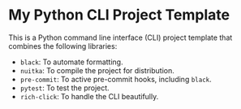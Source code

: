 # My Python CLI Project Template

This is a Python command line interface (CLI) project template that combines the following libraries:

- `black`: To automate formatting.
- `nuitka`: To compile the project for distribution.
- `pre-commit`: To active pre-commit hooks, including `black`.
- `pytest`: To test the project.
- `rich-click`: To handle the CLI beautifully.
